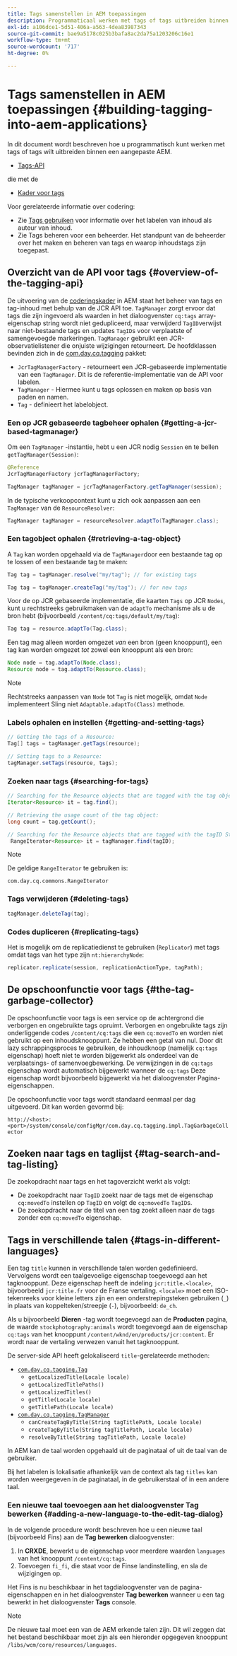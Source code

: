 ```yaml
---
title: Tags samenstellen in AEM toepassingen
description: Programmaticaal werken met tags of tags uitbreiden binnen een aangepaste AEM.
exl-id: a106dce1-5d51-406a-a563-4dea83987343
source-git-commit: bae9a5178c025b3bafa8ac2da75a1203206c16e1
workflow-type: tm+mt
source-wordcount: '717'
ht-degree: 0%

---
```


# Tags samenstellen in AEM toepassingen {#building-tagging-into-aem-applications}

In dit document wordt beschreven hoe u programmatisch kunt werken met tags of tags wilt uitbreiden binnen een aangepaste AEM.

* [Tags-API](https://www.adobe.io/experience-manager/reference-materials/cloud-service/javadoc/com/day/cq/tagging/package-summary.html)

die met de

* [Kader voor tags](tagging-framework.md)

Voor gerelateerde informatie over codering:

* Zie [Tags gebruiken](/help/sites-cloud/authoring/sites-console/tags.md) voor informatie over het labelen van inhoud als auteur van inhoud.
* Zie Tags beheren voor een beheerder. Het standpunt van de beheerder over het maken en beheren van tags en waarop inhoudstags zijn toegepast.

## Overzicht van de API voor tags {#overview-of-the-tagging-api}

De uitvoering van de [coderingskader](tagging-framework.md) in AEM staat het beheer van tags en tag-inhoud met behulp van de JCR API toe. `TagManager` zorgt ervoor dat tags die zijn ingevoerd als waarden in het dialoogvenster `cq:tags` array-eigenschap string wordt niet gedupliceerd, maar verwijderd `TagID`verwijst naar niet-bestaande tags en updates `TagID`s voor verplaatste of samengevoegde markeringen. `TagManager` gebruikt een JCR-observatielistener die onjuiste wijzigingen retourneert. De hoofdklassen bevinden zich in de [com.day.cq.tagging](https://www.adobe.io/experience-manager/reference-materials/cloud-service/javadoc/com/day/cq/tagging/package-summary.html) pakket:

* `JcrTagManagerFactory` - retourneert een JCR-gebaseerde implementatie van een `TagManager`. Dit is de referentie-implementatie van de API voor labelen.
* `TagManager` - Hiermee kunt u tags oplossen en maken op basis van paden en namen.
* `Tag` - definieert het labelobject.

### Een op JCR gebaseerde tagbeheer ophalen {#getting-a-jcr-based-tagmanager}

Om een `TagManager` -instantie, hebt u een JCR nodig `Session` en te bellen `getTagManager(Session)`:

```java
@Reference
JcrTagManagerFactory jcrTagManagerFactory;

TagManager tagManager = jcrTagManagerFactory.getTagManager(session);
```

In de typische verkoopcontext kunt u zich ook aanpassen aan een `TagManager` van de `ResourceResolver`:

```java
TagManager tagManager = resourceResolver.adaptTo(TagManager.class);
```

### Een tagobject ophalen {#retrieving-a-tag-object}

A `Tag` kan worden opgehaald via de `TagManager`door een bestaande tag op te lossen of een bestaande tag te maken:

```java
Tag tag = tagManager.resolve("my/tag"); // for existing tags

Tag tag = tagManager.createTag("my/tag"); // for new tags
```

Voor de op JCR gebaseerde implementatie, die kaarten `Tags` op JCR `Nodes`, kunt u rechtstreeks gebruikmaken van de `adaptTo` mechanisme als u de bron hebt (bijvoorbeeld `/content/cq:tags/default/my/tag`):

```java
Tag tag = resource.adaptTo(Tag.class);
```

Een tag mag alleen worden omgezet *van* een bron (geen knooppunt), een tag kan worden omgezet *tot* zowel een knooppunt als een bron:

```java
Node node = tag.adaptTo(Node.class);
Resource node = tag.adaptTo(Resource.class);
```

>[!NOTE]
>
>Rechtstreeks aanpassen van `Node` tot `Tag` is niet mogelijk, omdat `Node` implementeert Sling niet `Adaptable.adaptTo(Class)` methode.

### Labels ophalen en instellen {#getting-and-setting-tags}

```java
// Getting the tags of a Resource:
Tag[] tags = tagManager.getTags(resource);

// Setting tags to a Resource:
tagManager.setTags(resource, tags);
```

### Zoeken naar tags {#searching-for-tags}

```java
// Searching for the Resource objects that are tagged with the tag object:
Iterator<Resource> it = tag.find();

// Retrieving the usage count of the tag object:
long count = tag.getCount();

// Searching for the Resource objects that are tagged with the tagID String:
 RangeIterator<Resource> it = tagManager.find(tagID);
```

>[!NOTE]
>
>De geldige `RangeIterator` te gebruiken is:
>
>`com.day.cq.commons.RangeIterator`

### Tags verwijderen {#deleting-tags}

```java
tagManager.deleteTag(tag);
```

### Codes dupliceren {#replicating-tags}

Het is mogelijk om de replicatiedienst te gebruiken (`Replicator`) met tags omdat tags van het type zijn `nt:hierarchyNode`:

```java
replicator.replicate(session, replicationActionType, tagPath);
```

## De opschoonfunctie voor tags {#the-tag-garbage-collector}

De opschoonfunctie voor tags is een service op de achtergrond die verborgen en ongebruikte tags opruimt. Verborgen en ongebruikte tags zijn onderliggende codes `/content/cq:tags` die een `cq:movedTo` en worden niet gebruikt op een inhoudsknooppunt. Ze hebben een getal van nul. Door dit lazy schrappingsproces te gebruiken, de inhoudknoop (namelijk `cq:tags` eigenschap) hoeft niet te worden bijgewerkt als onderdeel van de verplaatsings- of samenvoegbewerking. De verwijzingen in de `cq:tags` eigenschap wordt automatisch bijgewerkt wanneer de `cq:tags` Deze eigenschap wordt bijvoorbeeld bijgewerkt via het dialoogvenster Pagina-eigenschappen.

De opschoonfunctie voor tags wordt standaard eenmaal per dag uitgevoerd. Dit kan worden gevormd bij:

`http://<host>:<port>/system/console/configMgr/com.day.cq.tagging.impl.TagGarbageCollector`

## Zoeken naar tags en taglijst {#tag-search-and-tag-listing}

De zoekopdracht naar tags en het tagoverzicht werkt als volgt:

* De zoekopdracht naar `TagID` zoekt naar de tags met de eigenschap `cq:movedTo` instellen op `TagID` en volgt de `cq:movedTo` `TagID`s.
* De zoekopdracht naar de titel van een tag zoekt alleen naar de tags zonder een `cq:movedTo` eigenschap.

## Tags in verschillende talen {#tags-in-different-languages}

Een tag `title` kunnen in verschillende talen worden gedefinieerd. Vervolgens wordt een taalgevoelige eigenschap toegevoegd aan het tagknooppunt. Deze eigenschap heeft de indeling `jcr:title.<locale>`, bijvoorbeeld `jcr:title.fr` voor de Franse vertaling. `<locale>` moet een ISO-tekenreeks voor kleine letters zijn en een onderstrepingsteken gebruiken (`_`) in plaats van koppelteken/streepje (`-`), bijvoorbeeld: `de_ch`.

Als u bijvoorbeeld **Dieren** -tag wordt toegevoegd aan de **Producten** pagina, de waarde `stockphotography:animals` wordt toegevoegd aan de eigenschap `cq:tags` van het knooppunt `/content/wknd/en/products/jcr:content`. Er wordt naar de vertaling verwezen vanuit het tagknooppunt.

De server-side API heeft gelokaliseerd `title`-gerelateerde methoden:

* [`com.day.cq.tagging.Tag`](https://www.adobe.io/experience-manager/reference-materials/cloud-service/javadoc/com/day/cq/tagging/Tag.html)
   * `getLocalizedTitle(Locale locale)`
   * `getLocalizedTitlePaths()`
   * `getLocalizedTitles()`
   * `getTitle(Locale locale)`
   * `getTitlePath(Locale locale)`
* [`com.day.cq.tagging.TagManager`](https://www.adobe.io/experience-manager/reference-materials/cloud-service/javadoc/com/day/cq/tagging/TagManager.html)
   * `canCreateTagByTitle(String tagTitlePath, Locale locale)`
   * `createTagByTitle(String tagTitlePath, Locale locale)`
   * `resolveByTitle(String tagTitlePath, Locale locale)`

In AEM kan de taal worden opgehaald uit de paginataal of uit de taal van de gebruiker.

Bij het labelen is lokalisatie afhankelijk van de context als tag `titles` kan worden weergegeven in de paginataal, in de gebruikerstaal of in een andere taal.

### Een nieuwe taal toevoegen aan het dialoogvenster Tag bewerken {#adding-a-new-language-to-the-edit-tag-dialog}

In de volgende procedure wordt beschreven hoe u een nieuwe taal (bijvoorbeeld Fins) aan de **Tag bewerken** dialoogvenster:

1. In **CRXDE**, bewerkt u de eigenschap voor meerdere waarden `languages` van het knooppunt `/content/cq:tags`.
1. Toevoegen `fi_fi`, die staat voor de Finse landinstelling, en sla de wijzigingen op.

Het Fins is nu beschikbaar in het tagdialoogvenster van de pagina-eigenschappen en in het dialoogvenster **Tag bewerken** wanneer u een tag bewerkt in het dialoogvenster **Tags** console.

>[!NOTE]
>
>De nieuwe taal moet een van de AEM erkende talen zijn. Dit wil zeggen dat het bestand beschikbaar moet zijn als een hieronder opgegeven knooppunt `/libs/wcm/core/resources/languages`.
